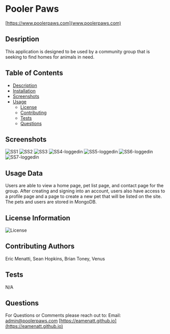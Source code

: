 
# Pooler Paws 

[https://www.poolerpaws.com](www.poolerpaws.com)

## Desription
            
This application is designed to be used by a community group that is seeking to find homes for animals in need.
    
## Table of Contents
    
* [Description](#description)
* [Installation](#installation)
* [Screenshots](#screenshots)
* [Usage](#usage)
    * [License](#license)
    * [Contributing](#contributing)
    * [Tests](#tests)
    * [Questions](#questions)
    
## Screenshots
![SS1](https://user-images.githubusercontent.com/68793022/106345931-75b48480-6281-11eb-97c6-d3d063f55862.PNG)
![SS2](https://user-images.githubusercontent.com/68793022/106345932-764d1b00-6281-11eb-94ea-85f52ee29ad4.PNG)
![SS3](https://user-images.githubusercontent.com/68793022/106345925-751bee00-6281-11eb-9563-28479a114b45.PNG)
![SS4-loggedin](https://user-images.githubusercontent.com/68793022/106345926-751bee00-6281-11eb-838f-9c6cc0dea6e9.PNG)
![SS5-loggedin](https://user-images.githubusercontent.com/68793022/106345927-75b48480-6281-11eb-9cfb-33ec89da85f6.PNG)
![SS6-loggedin](https://user-images.githubusercontent.com/68793022/106345928-75b48480-6281-11eb-8ea1-95593402ce7b.PNG)
![SS7-loggedin](https://user-images.githubusercontent.com/68793022/106345929-75b48480-6281-11eb-8166-f95a89e98104.PNG)

    
## Usage Data
Users are able to view a home page, pet list page, and contact page for the group. After creating and signing into an account, users also have access to a profile page and a page to create a new pet that will be listed on the site. The pets and users are stored in MongoDB. 
    
## License Information
![License](https://img.shields.io/badge/License--green.svg "License Badge")
    
## Contributing Authors
Eric Menatti, Sean Hopkins, Brian Toney, Venus
    
## Tests
N/A
    
## Questions
    
For Questions or Comments please reach out to:
Email: admin@poolerpaws.com
[https://eamenatt.github.io](https://eamenatt.github.io)
  
